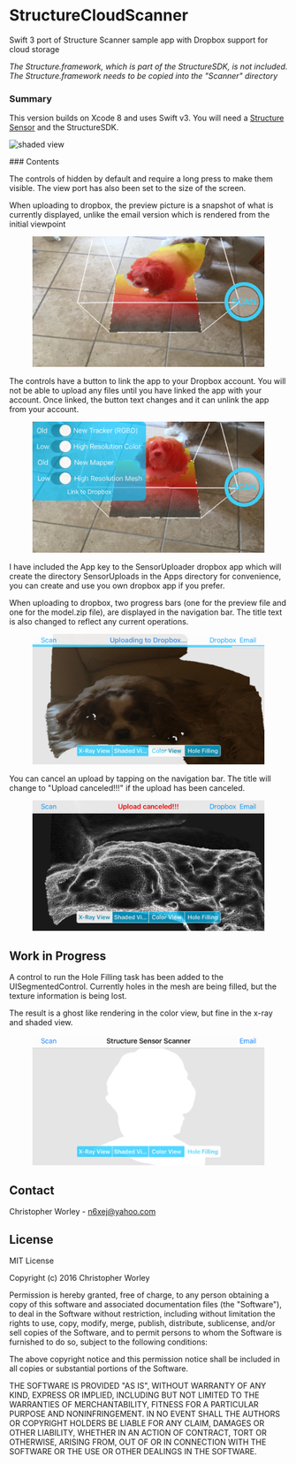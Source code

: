 # StructureCloudScanner
Swift 3 port of Structure Scanner sample app with Dropbox support for cloud storage

*The Structure.framework, which is part of the StructureSDK, is not included. The Structure.framework needs to be copied into the "Scanner" directory*

### Summary

This version builds on Xcode 8 and uses Swift v3. You will need a [Structure Sensor](http://structure.io) and the StructureSDK.
<p align="left">
  <img src="Images/wal.png" alt="shaded view" width="280"/>
</p> 
### Contents

The controls of hidden by default and require a long press to make them visible. The view port has also been set to the size of the screen. 

When uploading to dropbox, the preview picture is a snapshot of what is currently displayed, unlike the email version which is rendered from the initial viewpoint

<p align="center">
  <img src="Images/27.png" alt="shaded view" width="420"/>
</p>
The controls have a button to link the app to your Dropbox account. You will not be able to upload any files until you have linked the app with your account. Once linked, the button text changes and it can unlink the app from your account.


</p>
<p align="center">
  <img src="Images/28.png" alt="shaded view" width="420"/>
</p>

I have included the App key to the SensorUploader dropbox app which will create the directory SensorUploads in the Apps directory for convenience, you can create and use you own dropbox app if you prefer.

When uploading to dropbox, two progress bars (one for the preview file and one for the model.zip file), are displayed in the navigation bar. The title text is also changed to reflect any current operations.

<p align="center">
  <img src="Images/22.png" alt="shaded view" width="420"/>
</p>

You can cancel an upload by tapping on the navigation bar. The title will change to "Upload canceled!!!" if the upload has been canceled.

<p align="center">
  <img src="Images/23.png" alt="shaded view" width="420"/>
</p>

## Work in Progress
A control to run the Hole Filling task has been added to the UISegmentedControl. Currently holes in the mesh are being filled, but the texture information is being lost.

The result is a ghost like rendering in the color view, but fine in the x-ray and shaded view.

<p align="center">
  <img src="Images/53.png" alt="shaded view" width="420"/>
</p>


## Contact

Christopher Worley - [n6xej@yahoo.com](mailto:n6xej@yahoo.com)
 
## License

MIT License

Copyright (c) 2016 Christopher Worley

Permission is hereby granted, free of charge, to any person obtaining a copy
of this software and associated documentation files (the "Software"), to deal
in the Software without restriction, including without limitation the rights
to use, copy, modify, merge, publish, distribute, sublicense, and/or sell
copies of the Software, and to permit persons to whom the Software is
furnished to do so, subject to the following conditions:

The above copyright notice and this permission notice shall be included in all
copies or substantial portions of the Software.

THE SOFTWARE IS PROVIDED "AS IS", WITHOUT WARRANTY OF ANY KIND, EXPRESS OR
IMPLIED, INCLUDING BUT NOT LIMITED TO THE WARRANTIES OF MERCHANTABILITY,
FITNESS FOR A PARTICULAR PURPOSE AND NONINFRINGEMENT. IN NO EVENT SHALL THE
AUTHORS OR COPYRIGHT HOLDERS BE LIABLE FOR ANY CLAIM, DAMAGES OR OTHER
LIABILITY, WHETHER IN AN ACTION OF CONTRACT, TORT OR OTHERWISE, ARISING FROM,
OUT OF OR IN CONNECTION WITH THE SOFTWARE OR THE USE OR OTHER DEALINGS IN THE
SOFTWARE.
